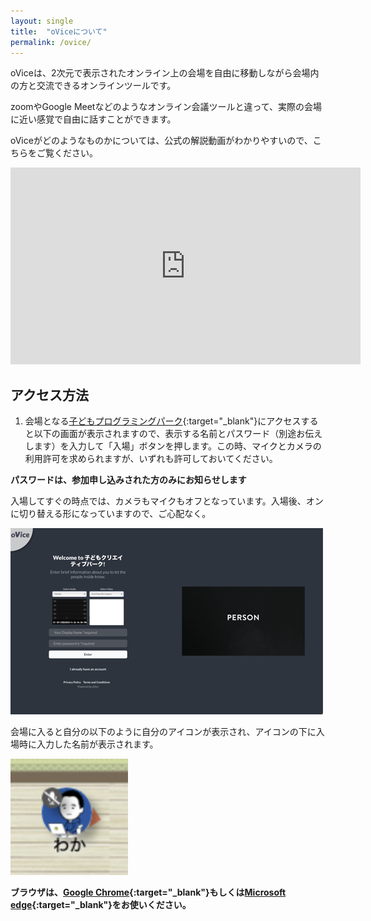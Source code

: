 ```yaml
---
layout: single
title:  "oViceについて"
permalink: /ovice/
---
```

oViceは、2次元で表示されたオンライン上の会場を自由に移動しながら会場内の方と交流できるオンラインツールです。

zoomやGoogle Meetなどのようなオンライン会議ツールと違って、実際の会場に近い感覚で自由に話すことができます。

oViceがどのようなものかについては、公式の解説動画がわかりやすいので、こちらをご覧ください。

<iframe width="560" height="315" src="https://www.youtube.com/embed/w3hPpqRnz8w" title="YouTube video player" frameborder="0" allow="accelerometer; autoplay; clipboard-write; encrypted-media; gyroscope; picture-in-picture" allowfullscreen></iframe>

## アクセス方法

1. 会場となる[子どもプログラミングパーク](){:target="_blank"}にアクセスすると以下の画面が表示されますので、表示する名前とパスワード（別途お伝えします）を入力して「入場」ボタンを押します。この時、マイクとカメラの利用許可を求められますが、いずれも許可しておいてください。

**パスワードは、参加申し込みされた方のみにお知らせします**

入場してすぐの時点では、カメラもマイクもオフとなっています。入場後、オンに切り替える形になっていますので、ご心配なく。

![入場口](/assets/images/ovice/entry.png)

会場に入ると自分の以下のように自分のアイコンが表示され、アイコンの下に入場時に入力した名前が表示されます。

![アイコン](/assets/images/ovice/icon.png)





**ブラウザは、[Google Chrome](){:target="_blank"}もしくは[Microsoft edge](){:target="_blank"}をお使いください。**
